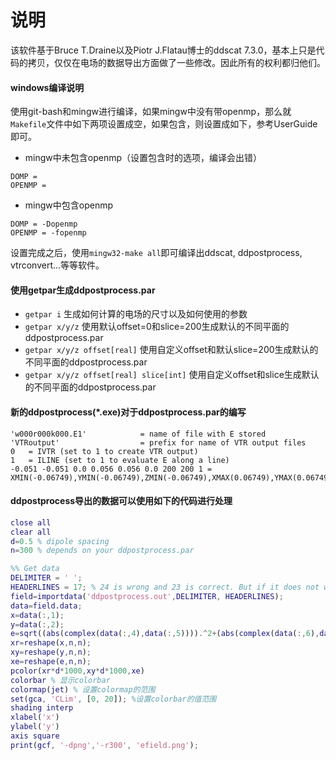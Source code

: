 # 说明
该软件基于Bruce T.Draine以及Piotr J.Flatau博士的ddscat 7.3.0，基本上只是代码的拷贝，仅仅在电场的数据导出方面做了一些修改。因此所有的权利都归他们。

#### windows编译说明

使用git-bash和mingw进行编译，如果mingw中没有带openmp，那么就`Makefile`文件中如下两项设置成空，如果包含，则设置成如下，参考UserGuide即可。

- mingw中未包含openmp（设置包含时的选项，编译会出错）
```
DOMP = 
OPENMP = 
```
- mingw中包含openmp
```
DOMP = -Dopenmp
OPENMP = -fopenmp
```

设置完成之后，使用`mingw32-make all`即可编译出ddscat, ddpostprocess, vtrconvert...等等软件。


#### 使用getpar生成ddpostprocess.par
- `getpar i` 生成如何计算的电场的尺寸以及如何使用的参数
- `getpar x/y/z` 使用默认offset=0和slice=200生成默认的不同平面的ddpostprocess.par
- `getpar x/y/z offset[real]` 使用自定义offset和默认slice=200生成默认的不同平面的ddpostprocess.par
- `getpar x/y/z offset[real] slice[int]` 使用自定义offset和slice生成默认的不同平面的ddpostprocess.par


#### 新的ddpostprocess(*.exe)对于ddpostprocess.par的编写

```
'w000r000k000.E1'            = name of file with E stored
'VTRoutput'                  = prefix for name of VTR output files
0   = IVTR (set to 1 to create VTR output)
1   = ILINE (set to 1 to evaluate E along a line)
-0.051 -0.051 0.0 0.056 0.056 0.0 200 200 1 = XMIN(-0.06749),YMIN(-0.06749),ZMIN(-0.06749),XMAX(0.06749),YMAX(0.06749),ZMAX(0.06749),NAA,NAB,NAC
```

#### ddpostprocess导出的数据可以使用如下的代码进行处理

```matlab
close all
clear all
d=0.5 % dipole spacing
n=300 % depends on your ddpostprocess.par

%% Get data
DELIMITER = ' ';
HEADERLINES = 17; % 24 is wrong and 23 is correct. But if it does not work for 23 just use 24. You can check whether the is no space between the numbers in the ddfield.E file.
field=importdata('ddpostprocess.out',DELIMITER, HEADERLINES);
data=field.data;
x=data(:,1);
y=data(:,2);
e=sqrt((abs(complex(data(:,4),data(:,5)))).^2+(abs(complex(data(:,6),data(:,7)))).^2+(abs(complex(data(:,8),data(:,9)))).^2);
xr=reshape(x,n,n);
xy=reshape(y,n,n);
xe=reshape(e,n,n);
pcolor(xr*d*1000,xy*d*1000,xe)
colorbar % 显示colorbar
colormap(jet) % 设置colormap的范围
set(gca, 'CLim', [0, 20]); %设置colorbar的值范围
shading interp
xlabel('x')
ylabel('y')
axis square
print(gcf, '-dpng','-r300', 'efield.png');
```